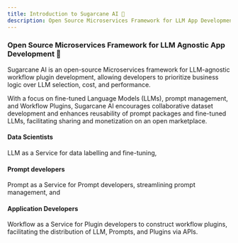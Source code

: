 ```yaml
---
title: Introduction to Sugarcane AI 🤖
description: Open Source Microservices Framework for LLM App Development
---
```


### Open Source Microservices Framework for LLM Agnostic App Development 🚀

Sugarcane AI is an open-source Microservices framework for LLM-agnostic workflow plugin development, allowing developers to prioritize business logic over LLM selection, cost, and performance. 

With a focus on fine-tuned Language Models (LLMs), prompt management, and Workflow Plugins, Sugarcane AI encourages collaborative dataset development and enhances reusability of prompt packages and fine-tuned LLMs, facilitating sharing and monetization on an open marketplace.

#### Data Scientists

LLM as a Service for data labelling and fine-tuning, 

#### Prompt developers

Prompt as a Service for Prompt developers, streamlining prompt management, and 

#### Application Developers

Workflow as a Service for Plugin developers to construct workflow plugins, facilitating the distribution of LLM, Prompts, and Plugins via APIs.



